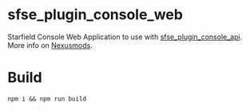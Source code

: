 # sfse_plugin_console_web
Starfield Console Web Application to use with [sfse_plugin_console_api](https://github.com/dranger003/sfse_plugin_console_api).  
More info on [Nexusmods](https://www.nexusmods.com/starfield/mods/4280).

# Build
```
npm i && npm run build
```
